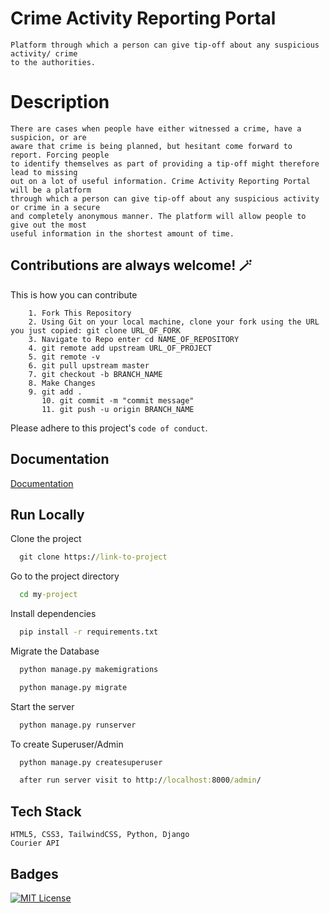 
# Crime Activity Reporting Portal

	Platform through which a person can give tip-off about any suspicious activity/ crime
    to the authorities.

# Description
    There are cases when people have either witnessed a crime, have a suspicion, or are 
    aware that crime is being planned, but hesitant come forward to report. Forcing people 
    to identify themselves as part of providing a tip-off might therefore lead to missing 
    out on a lot of useful information. Crime Activity Reporting Portal will be a platform 
    through which a person can give tip-off about any suspicious activity or crime in a secure
    and completely anonymous manner. The platform will allow people to give out the most 
    useful information in the shortest amount of time. 

## Contributions are always welcome! 🪄

This is how you can contribute
```
	1. Fork This Repository
	2. Using Git on your local machine, clone your fork using the URL you just copied: git clone URL_OF_FORK
	3. Navigate to Repo enter cd NAME_OF_REPOSITORY
	4. git remote add upstream URL_OF_PROJECT
	5. git remote -v
	6. git pull upstream master
	7. git checkout -b BRANCH_NAME
	8. Make Changes
	9. git add .
       10. git commit -m "commit message"
       11. git push -u origin BRANCH_NAME
```
Please adhere to this project's `code of conduct`.


## Documentation

[Documentation](https://linktodocumentation)


## Run Locally

Clone the project

```cmd
  git clone https://link-to-project
```

Go to the project directory

```cmd
  cd my-project
```

Install dependencies

```cmd
  pip install -r requirements.txt
```
Migrate the Database

```cmd
  python manage.py makemigrations
```
```cmd
  python manage.py migrate
```
Start the server

```cmd
  python manage.py runserver
```

To create Superuser/Admin 
```cmd
  python manage.py createsuperuser
```
```cmd
  after run server visit to http://localhost:8000/admin/
```
## Tech Stack

```
HTML5, CSS3, TailwindCSS, Python, Django
Courier API
```

## Badges

[![MIT License](https://img.shields.io/github/license/Kunalp02/Crime_Reporting_Portal)](https://choosealicense.com/licenses/mit/)



